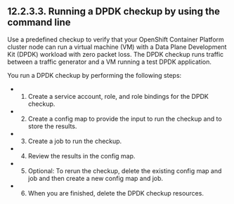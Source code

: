 ## 12.2.3.3. Running a DPDK checkup by using the command line

Use a predefined checkup to verify that your OpenShift Container Platform cluster node can run a virtual machine (VM) with a Data Plane Development Kit (DPDK) workload with zero packet loss. The DPDK checkup runs traffic between a traffic generator and a VM running a test DPDK application.

You run a DPDK checkup by performing the following steps:

- 1. Create a service account, role, and role bindings for the DPDK checkup.
- 2.  Create a config map to provide the input to run the checkup and to store the results.
- 3.  Create a job to run the checkup.
- 4.  Review the results in the config map.
- 5.  Optional: To rerun the checkup, delete the existing config map and job and then create a new config map and job.
- 6.  When you are finished, delete the DPDK checkup resources.

